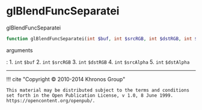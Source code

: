 # glBlendFuncSeparatei
glBlendFuncSeparatei

```php
function glBlendFuncSeparatei(int $buf, int $srcRGB, int $dstRGB, int $srcAlpha, int $dstAlpha) : void
```



arguments

:    1. `int` `$buf` 
    2. `int` `$srcRGB` 
    3. `int` `$dstRGB` 
    4. `int` `$srcAlpha` 
    5. `int` `$dstAlpha` 



---
     

!!! cite "Copyright © 2010-2014 Khronos Group"

    This material may be distributed subject to the terms and conditions set forth in the Open Publication License, v 1.0, 8 June 1999. https://opencontent.org/openpub/.